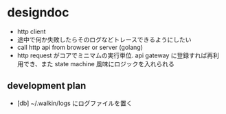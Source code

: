 # designdoc
- http client
- 途中で何か失敗したらそのログなどトレースできるようにしたい
- call http api from browser or server (golang)
- http request がコアでミニマムの実行単位. api gateway に登録すれば再利用でき、また state machine 風味にロジックを入れられる

## development plan
- [db] ~/.walkin/logs にログファイルを置く
